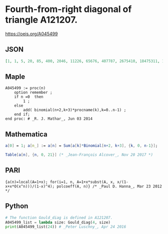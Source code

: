 # Fourth\-from\-right diagonal of triangle A121207\.
https://oeis.org/A045499
## JSON
```JSON
[1, 1, 5, 20, 85, 400, 2046, 11226, 65676, 407787, 2675410, 18475311, 133843405, 1014271763, 8019687099, 66011609670, 564494701167, 5005880952390, 45958055208576, 436161412834300, 4273045478169842, 43160044390231165]
```
## Maple
```Maple
A045499 := proc(n)
    option remember ;
    if n =0  then
        1 ;
    else
        add( binomial(n+2,k+3)*procname(k),k=0..n-1) ;
    end if;
end proc: # _R. J. Mathar_, Jun 03 2014
```
## Mathematica
```Mathematica
a[0] = 1; a[n_] := a[n] = Sum[a[k]*Binomial[n+2, k+3], {k, 0, n-1}];
```
```Mathematica
Table[a[n], {n, 0, 21}] (* _Jean-François Alcover_, Nov 20 2017 *)
```
## PARI
```PARI
{a(n)=local(A=1+x); for(i=1, n, A=1+x*subst(A, x, x/(1-x+x*O(x^n)))/(1-x)^4); polcoeff(A, n)} /* _Paul D. Hanna_, Mar 23 2012 */
```
## Python
```Python
# The function Gould_diag is defined in A121207.
A045499_list = lambda size: Gould_diag(4, size)
print(A045499_list(24)) # _Peter Luschny_, Apr 24 2016
```

